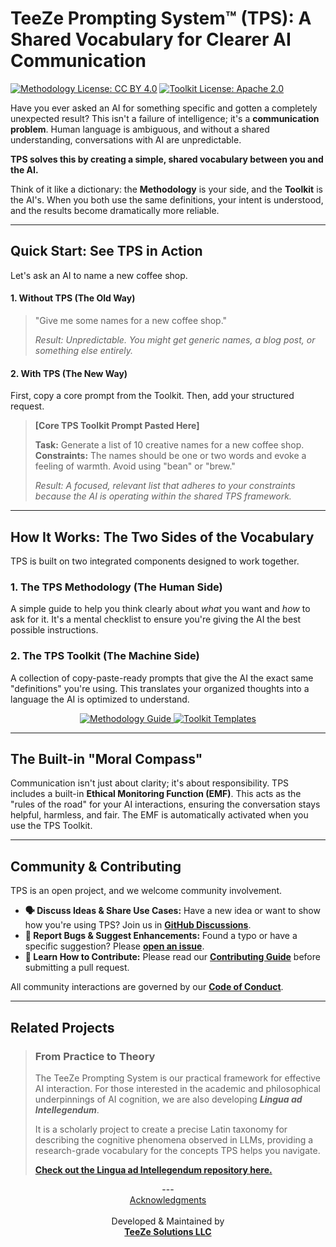 # TeeZe Prompting System™ (TPS): A Shared Vocabulary for Clearer AI Communication

<p align="left">
  <a href="TPS-Methodology/LICENSE"><img src="https://img.shields.io/badge/Methodology-CC%20BY%204.0-lightgrey" alt="Methodology License: CC BY 4.0"></a>
  <a href="TPS-Toolkit/LICENSE"><img src="https://img.shields.io/badge/Toolkit-Apache%202.0-blue" alt="Toolkit License: Apache 2.0"></a>
</p>

Have you ever asked an AI for something specific and gotten a completely unexpected result? This isn't a failure of intelligence; it's a **communication problem**. Human language is ambiguous, and without a shared understanding, conversations with AI are unpredictable.

**TPS solves this by creating a simple, shared vocabulary between you and the AI.**

Think of it like a dictionary: the **Methodology** is your side, and the **Toolkit** is the AI's. When you both use the same definitions, your intent is understood, and the results become dramatically more reliable.

---

## Quick Start: See TPS in Action

Let's ask an AI to name a new coffee shop.

#### 1. Without TPS (The Old Way)
> "Give me some names for a new coffee shop."
>
> _Result: Unpredictable. You might get generic names, a blog post, or something else entirely._

#### 2. With TPS (The New Way)
First, copy a core prompt from the Toolkit. Then, add your structured request.

> **[Core TPS Toolkit Prompt Pasted Here]**
>
> **Task:** Generate a list of 10 creative names for a new coffee shop.
> **Constraints:** The names should be one or two words and evoke a feeling of warmth. Avoid using "bean" or "brew."
>
> _Result: A focused, relevant list that adheres to your constraints because the AI is operating within the shared TPS framework._

---

## How It Works: The Two Sides of the Vocabulary

TPS is built on two integrated components designed to work together.

### 1. The TPS Methodology (The Human Side)
A simple guide to help you think clearly about *what* you want and *how* to ask for it. It's a mental checklist to ensure you're giving the AI the best possible instructions.

### 2. The TPS Toolkit (The Machine Side)
A collection of copy-paste-ready prompts that give the AI the exact same "definitions" you're using. This translates your organized thoughts into a language the AI is optimized to understand.

<p align="center">
  <a href="TPS-Methodology/README.md">
    <img src="https://img.shields.io/badge/Learn_the-Methodology-blue?style=for-the-badge" alt="Methodology Guide">
  </a>
  <a href="TPS-Toolkit/README.md">
    <img src="https://img.shields.io/badge/Get_the-Toolkit-green?style=for-the-badge" alt="Toolkit Templates">
  </a>
</p>

---

## The Built-in "Moral Compass"

Communication isn't just about clarity; it's about responsibility. TPS includes a built-in **Ethical Monitoring Function (EMF)**. This acts as the "rules of the road" for your AI interactions, ensuring the conversation stays helpful, harmless, and fair. The EMF is automatically activated when you use the TPS Toolkit.

---

## Community & Contributing

TPS is an open project, and we welcome community involvement.

*   **🗣️ Discuss Ideas & Share Use Cases:** Have a new idea or want to show how you're using TPS? Join us in **[GitHub Discussions](https://github.com/teeze-solutions/TPS/discussions)**.
*   **🐛 Report Bugs & Suggest Enhancements:** Found a typo or have a specific suggestion? Please **[open an issue](https://github.com/teeze-solutions/TPS/issues)**.
*   **🤝 Learn How to Contribute:** Please read our **[Contributing Guide](CONTRIBUTING.md)** before submitting a pull request.

All community interactions are governed by our **[Code of Conduct](CODE_OF_CONDUCT.md)**.

---

## Related Projects

> ### From Practice to Theory
> The TeeZe Prompting System is our practical framework for effective AI interaction. For those interested in the academic and philosophical underpinnings of AI cognition, we are also developing ***Lingua ad Intellegendum***.
>
> It is a scholarly project to create a precise Latin taxonomy for describing the cognitive phenomena observed in LLMs, providing a research-grade vocabulary for the concepts TPS helps you navigate.
>
> **[Check out the Lingua ad Intellegendum repository here.](https://github.com/teeze-solutions/Lingua-aI)**

<p align="center">
  ---
  <br>
  <a href="ACKNOWLEDGMENTS.md">Acknowledgments</a>
  <br><br>
  Developed & Maintained by
  <br>
  <a href="https://teezesolutions.com"><b>TeeZe Solutions LLC</b></a>
</p>
